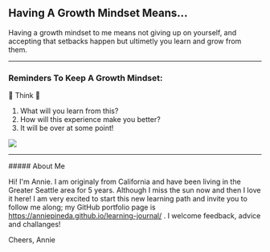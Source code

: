 ## Having A Growth Mindset Means...

Having a growth mindset to me means not giving up on yourself, and accepting that setbacks happen but ultimetly you learn and grow from them.


<hr>

### Reminders To Keep A Growth Mindset:

:thinking: Think  :thinking:
1. What will you learn from this?
2. How will this experience make you better?
3. It will be over at some point!

<p><img class="aligncenter" src="https://i.pinimg.com/736x/70/3f/af/703faf82f80256f17727c6f2e98840b8--so-true-twitter.jpg" /></p>

<hr>
##### About Me

Hi! I'm Annie. I am originaly from California and have been living in the Greater Seattle area for 5 years. Although I miss the sun now and then I love it here! I am very excited to start this new learning path and invite you to follow me along; my GitHub portfolio page is https://anniepineda.github.io/learning-journal/ . I welcome feedback, advice and challanges! 

Cheers,
Annie
